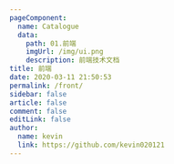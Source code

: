 ```yaml
---
pageComponent:
  name: Catalogue
  data:
    path: 01.前端
    imgUrl: /img/ui.png
    description: 前端技术文档
title: 前端
date: 2020-03-11 21:50:53
permalink: /front/
sidebar: false
article: false
comment: false
editLink: false
author:
  name: kevin
  link: https://github.com/kevin020121
---
```

